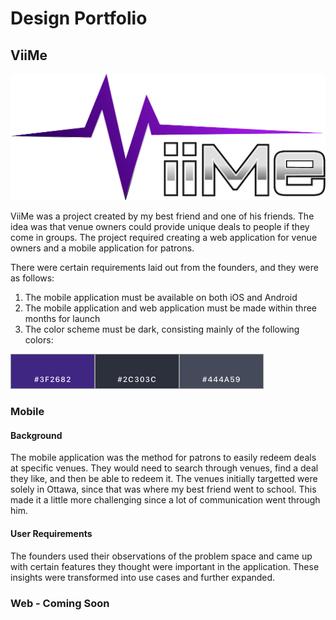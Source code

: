 # Design Portfolio

## ViiMe
<img src="ViiMe-Transparent.png" style="width: 100%; height: 75%;">

ViiMe was a project created by my best friend and one of his friends. The idea was that venue owners could provide unique deals to people if they come in groups. The project required creating a web application for venue owners and a mobile application for patrons. 

There were certain requirements laid out from the founders, and they were as follows:

1. The mobile application must be available on both iOS and Android
2. The mobile application and web application must be made within three months for launch
3. The color scheme must be dark, consisting mainly of the following colors: 

<img src="ColorSwatch.png">



### Mobile

#### Background
The mobile application was the method for patrons to easily redeem deals at specific venues. They would need to search through venues, find a deal they like, and then be able to redeem it. The venues initially targetted were solely in Ottawa, since that was where my best friend went to school. This made it a little more challenging since a lot of communication went through him.


####  User Requirements

The founders used their observations of the problem space and came up with certain features they thought were important in the application. These insights were transformed into use cases and further expanded.



### Web - Coming Soon
